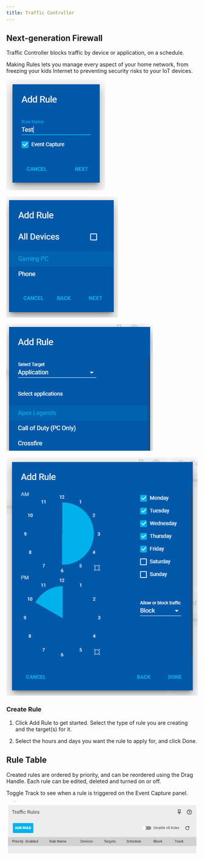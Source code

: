 ```yaml
---
title: Traffic Controller
---
```


## Next-generation Firewall

Traffic Controller blocks traffic by device or application, on a schedule.

Making Rules lets you manage every aspect of your home network, from freezing your kids Internet to preventing security risks to your IoT devices.

![3fd70954de2b74633166d1e2b596ba5bb1bef2f0.png](traffic-controller/3fd70954de2b74633166d1e2b596ba5bb1bef2f0.png)

![a792f1569281228ca68fa754113341ebbcb42d6b.png](traffic-controller/a792f1569281228ca68fa754113341ebbcb42d6b.png)

![d031fa5bee6d5143b32a483bc352b6718df5df95.png](traffic-controller/d031fa5bee6d5143b32a483bc352b6718df5df95.png)

![b293d2dc25701b692e5cae7ef31ae13d40bb4956.png](traffic-controller/b293d2dc25701b692e5cae7ef31ae13d40bb4956.png)

### Create Rule

1. Click Add Rule to get started. Select the type of rule you are creating and the target(s) for it.

2. Select the hours and days you want the rule to apply for, and click Done.

## Rule Table

Created rules are ordered by priority, and can be reordered using the Drag Handle. Each rule can be edited, deleted and turned on or off.

Toggle Track to see when a rule is triggered on the Event Capture panel.

![e30bf335e3848057970cce674756c755b89b6ee3.png](traffic-controller/e30bf335e3848057970cce674756c755b89b6ee3.png)
